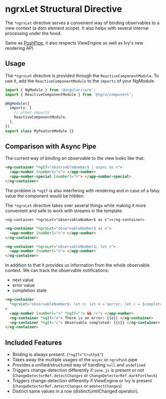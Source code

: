 # ngrxLet Structural Directive

The `*ngrxLet` directive serves a convenient way of binding observables to a view context (a dom element scope).
It also helps with several internal processing under the hood.

Same as [PushPipe](guide/component/push), it also respects ViewEngine as well as Ivy's new rendering API.

## Usage

The `*ngrxLet` directive is provided through the `ReactiveComponentModule`. To use it, add the `ReactiveComponentModule` to the `imports` of your NgModule.

```typescript
import { NgModule } from '@angular/core';
import { ReactiveComponentModule } from '@ngrx/component';

@NgModule({
  imports: [
    // other imports
    ReactiveComponentModule,
  ],
})
export class MyFeatureModule {}
```

## Comparison with Async Pipe

The current way of binding an observable to the view looks like that:

```html
<ng-container *ngIf="observableNumber$ | async as n">
  <app-number [number]="n"> </app-number>
  <app-number-special [number]="n"> </app-number-special>
</ng-container>
```

The problem is `*ngIf` is also interfering with rendering and in case of a falsy value the component would be hidden.

The `*ngrxLet` directive takes over several things while making it more convenient and safe to work with streams in the template.

`<ng-container *ngrxLet="observableNumber$ as c"></ng-container>`

```html
<ng-container *ngrxLet="observableNumber$ as n">
  <app-number [number]="n"> </app-number>
</ng-container>

<ng-container *ngrxLet="observableNumber$; let n">
  <app-number [number]="n"> </app-number>
</ng-container>
```

In addition to that it provides us information from the whole observable context.
We can track the observable notifications:

- next value
- error value
- completion state

```html
<ng-container
  *ngrxLet="observableNumber$; let n; let e = $error, let c = $complete"
>
  <app-number [number]="n" *ngIf="!e && !c"> </app-number>
  <ng-container *ngIf="e"> There is an error: {{e}} </ng-container>
  <ng-container *ngIf="c"> Observable completed: {{c}} </ng-container>
</ng-container>
```

## Included Features

- Binding is always present. (`*ngIf="truthy$"`)
- Takes away the multiple usages of the `async` or `ngrxPush` pipe
- Provides a unified/structured way of handling `null` and `undefined`
- Triggers change-detection differently if `zone.js` is present or not (`ChangeDetectorRef.detectChanges` or `ChangeDetectorRef.markForCheck`)
- Triggers change-detection differently if ViewEngine or Ivy is present (`ChangeDetectorRef.detectChanges` or `ɵdetectChanges`)
- Distinct same values in a row (distinctUntilChanged operator),
